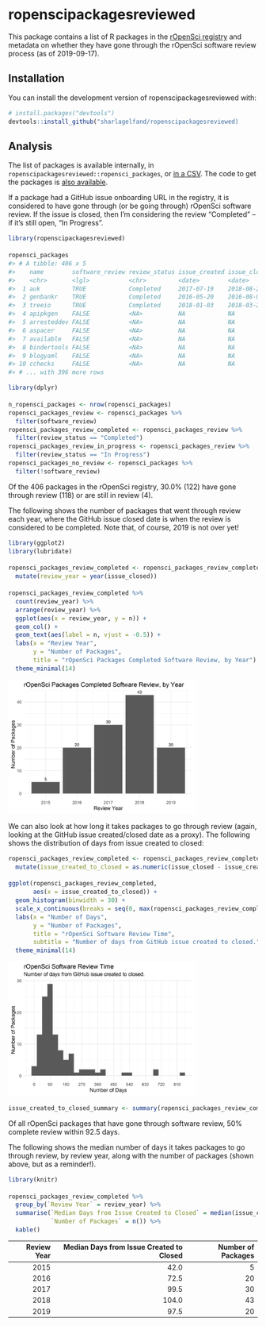 
<!-- README.md is generated from README.Rmd. Please edit that file -->

# ropenscipackagesreviewed

This package contains a list of R packages in the [rOpenSci
registry](https://github.com/ropensci/roregistry/) and metadata on
whether they have gone through the rOpenSci software review process (as
of 2019-09-17).

## Installation

You can install the development version of ropenscipackagesreviewed
with:

``` r
# install.packages("devtools")
devtools::install_github("sharlagelfand/ropenscipackagesreviewed)
```

## Analysis

The list of packages is available internally, in
`ropenscipackagesreviewed::ropensci_packages`, or [in a
CSV](https://github.com/sharlagelfand/ropenscipackagesreviewed/blob/master/data-raw/ropensci_packages.csv).
The code to get the packages is [also
available](https://github.com/sharlagelfand/ropenscipackagesreviewed/blob/master/data-raw/ropensci_packages.R).

If a package had a GitHub issue onboarding URL in the registry, it is
considered to have gone through (or be going through) rOpenSci software
review. If the issue is closed, then I’m considering the review
“Completed” – if it’s still open, “In Progress”.

``` r
library(ropenscipackagesreviewed)

ropensci_packages
#> # A tibble: 406 x 5
#>    name        software_review review_status issue_created issue_closed
#>    <chr>       <lgl>           <chr>         <date>        <date>      
#>  1 auk         TRUE            Completed     2017-07-19    2018-08-26  
#>  2 genbankr    TRUE            Completed     2016-05-20    2016-08-03  
#>  3 treeio      TRUE            Completed     2018-01-03    2018-03-20  
#>  4 apipkgen    FALSE           <NA>          NA            NA          
#>  5 arresteddev FALSE           <NA>          NA            NA          
#>  6 aspacer     FALSE           <NA>          NA            NA          
#>  7 available   FALSE           <NA>          NA            NA          
#>  8 bindertools FALSE           <NA>          NA            NA          
#>  9 blogyaml    FALSE           <NA>          NA            NA          
#> 10 cchecks     FALSE           <NA>          NA            NA          
#> # ... with 396 more rows
```

``` r
library(dplyr)

n_ropensci_packages <- nrow(ropensci_packages)
ropensci_packages_review <- ropensci_packages %>%
  filter(software_review)
ropensci_packages_review_completed <- ropensci_packages_review %>%
  filter(review_status == "Completed")
ropensci_packages_review_in_progress <- ropensci_packages_review %>%
  filter(review_status == "In Progress")
ropensci_packages_no_review <- ropensci_packages %>%
  filter(!software_review)
```

Of the 406 packages in the rOpenSci registry, 30.0% (122) have gone
through review (118) or are still in review (4).

The following shows the number of packages that went through review each
year, where the GitHub issue closed date is when the review is
considered to be completed. Note that, of course, 2019 is not over yet\!

``` r
library(ggplot2)
library(lubridate)

ropensci_packages_review_completed <- ropensci_packages_review_completed %>%
  mutate(review_year = year(issue_closed))

ropensci_packages_review_completed %>%
  count(review_year) %>%
  arrange(review_year) %>%
  ggplot(aes(x = review_year, y = n)) +
  geom_col() + 
  geom_text(aes(label = n, vjust = -0.5)) +
  labs(x = "Review Year",
       y = "Number of Packages",
       title = "rOpenSci Packages Completed Software Review, by Year") + 
  theme_minimal(14)
```

<img src="man/figures/README-packages-reviewed-by-year-1.png" width="75%" />

We can also look at how long it takes packages to go through review
(again, looking at the GitHub issue created/closed date as a proxy). The
following shows the distribution of days from issue created to closed:

``` r
ropensci_packages_review_completed <- ropensci_packages_review_completed %>%
  mutate(issue_created_to_closed = as.numeric(issue_closed - issue_created))

ggplot(ropensci_packages_review_completed,
       aes(x = issue_created_to_closed)) + 
  geom_histogram(binwidth = 30) + 
  scale_x_continuous(breaks = seq(0, max(ropensci_packages_review_completed[["issue_created_to_closed"]]), 90)) + 
  labs(x = "Number of Days",
       y = "Number of Packages",
       title = "rOpenSci Software Review Time",
       subtitle = "Number of days from GitHub issue created to closed.") + 
  theme_minimal(14)
```

<img src="man/figures/README-days-to-review-1.png" width="75%" />

``` r
issue_created_to_closed_summary <- summary(ropensci_packages_review_completed[["issue_created_to_closed"]])
```

Of all rOpenSci packages that have gone through software review, 50%
complete review within 92.5 days.

The following shows the median number of days it takes packages to go
through review, by review year, along with the number of packages (shown
above, but as a reminder\!).

``` r
library(knitr)

ropensci_packages_review_completed %>%
  group_by(`Review Year` = review_year) %>%
  summarise(`Median Days from Issue Created to Closed` = median(issue_created_to_closed),
            `Number of Packages` = n()) %>%
  kable()
```

| Review Year | Median Days from Issue Created to Closed | Number of Packages |
| ----------: | ---------------------------------------: | -----------------: |
|        2015 |                                     42.0 |                  5 |
|        2016 |                                     72.5 |                 20 |
|        2017 |                                     99.5 |                 30 |
|        2018 |                                    104.0 |                 43 |
|        2019 |                                     97.5 |                 20 |
